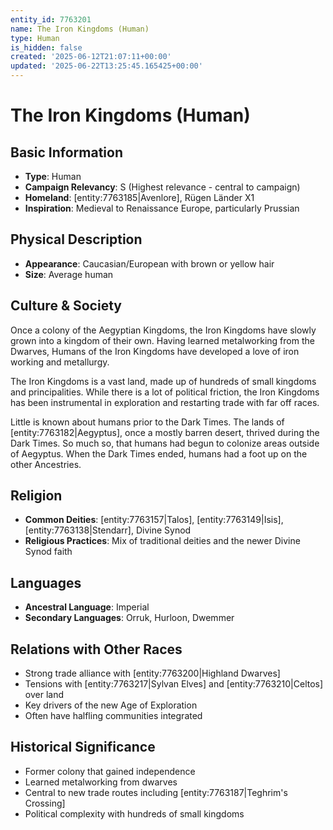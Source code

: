 ```yaml
---
entity_id: 7763201
name: The Iron Kingdoms (Human)
type: Human
is_hidden: false
created: '2025-06-12T21:07:11+00:00'
updated: '2025-06-22T13:25:45.165425+00:00'
---
```


# The Iron Kingdoms (Human)

## Basic Information

- **Type**: Human
- **Campaign Relevancy**: S (Highest relevance - central to campaign)
- **Homeland**: [entity:7763185|Avenlore], Rügen Länder X1
- **Inspiration**: Medieval to Renaissance Europe, particularly Prussian

## Physical Description

- **Appearance**: Caucasian/European with brown or yellow hair
- **Size**: Average human

## Culture & Society

Once a colony of the Aegyptian Kingdoms, the Iron Kingdoms have slowly grown into a kingdom of their own. Having learned metalworking from the Dwarves, Humans of the Iron Kingdoms have developed a love of iron working and metallurgy.

The Iron Kingdoms is a vast land, made up of hundreds of small kingdoms and principalities. While there is a lot of political friction, the Iron Kingdoms has been instrumental in exploration and restarting trade with far off races.

Little is known about humans prior to the Dark Times. The lands of [entity:7763182|Aegyptus], once a mostly barren desert, thrived during the Dark Times. So much so, that humans had begun to colonize areas outside of Aegyptus. When the Dark Times ended, humans had a foot up on the other Ancestries.

## Religion

- **Common Deities**: [entity:7763157|Talos], [entity:7763149|Isis], [entity:7763138|Stendarr], Divine Synod
- **Religious Practices**: Mix of traditional deities and the newer Divine Synod faith

## Languages

- **Ancestral Language**: Imperial
- **Secondary Languages**: Orruk, Hurloon, Dwemmer

## Relations with Other Races

- Strong trade alliance with [entity:7763200|Highland Dwarves]
- Tensions with [entity:7763217|Sylvan Elves] and [entity:7763210|Celtos] over land
- Key drivers of the new Age of Exploration
- Often have halfling communities integrated

## Historical Significance

- Former colony that gained independence
- Learned metalworking from dwarves
- Central to new trade routes including [entity:7763187|Teghrim's Crossing]
- Political complexity with hundreds of small kingdoms